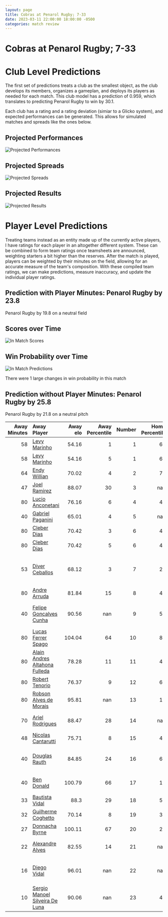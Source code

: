 ```yaml
---  
layout: page  
title: Cobras at Penarol Rugby; 7-33  
date: 2023-03-11 22:00:00 18:00:00 -0500  
categories: match review  
---
```

# Cobras at Penarol Rugby; 7-33

# Club Level Predictions


The first set of predictions treats a club as the smallest object, as the club develops its members, organizes a gameplan, and deploys its players as needed for each match. This club model has a prediction of 0.959, which translates to predicting Penarol Rugby to win by 30.1.

Each club has a rating and a rating deviation (simiar to a Glicko system), and expected performances can be generated. This allows for simulated matches and spreads like the ones below.
## Projected Performances


![Projected Performances](plots/performances_2023-03-11-PenarolRugby-Cobras.png)
## Projected Spreads


![Projected Spreads](plots/spreads_2023-03-11-PenarolRugby-Cobras.png)
## Projected Results


![Projected Results](plots/resultbar_2023-03-11-PenarolRugby-Cobras.png)
# Player Level Predictions


Treating teams instead as an entity made up of the currently active players, I have ratings for each player in an altogether different system. These can be combined to form team ratings once teamsheets are announced, weighting starters a bit higher than the reserves. After the match is played, players can be weighted by their minutes on the field, allowing for an accurate measure of the team's composition. With these compiled team ratings, we can make predictions, measure inaccuracy, and update the individual player ratings.
## Prediction with Player Minutes: Penarol Rugby by 23.8


Penarol Rugby by 19.8 on a neutral field
## Scores over Time


![In Match Scores](plots/recap_scores_2023-03-11-PenarolRugby-Cobras.png)
## Win Probability over Time


![In Match Predictions](plots/recap_prob_2023-03-11-PenarolRugby-Cobras.png)

There were 1 large changes in win probability in this match
## Prediction without Player Minutes: Penarol Rugby by 25.8


Penarol Rugby by 21.8 on a neutral pitch



|   Away Minutes | Away Player                                                                              |   Away elo |   Away Percentile |   Number |   Home Percentile |   Home elo | Home Player                                                                                     |   Home Minutes |
|---------------:|:-----------------------------------------------------------------------------------------|-----------:|------------------:|---------:|------------------:|-----------:|:------------------------------------------------------------------------------------------------|---------------:|
|             58 | [Levy Marinho](..//playerfiles//LevyMarinho_cleaned.md)                                  |      54.16 |                 1 |        1 |                61 |      97.89 | [Mateo Perillo](..//playerfiles//MateoPerillo_cleaned.md)                                       |             53 |
|             58 | [Levy Marinho](..//playerfiles//LevyMarinho_cleaned.md)                                  |      54.16 |                 5 |        1 |                61 |      97.89 | [Mateo Perillo](..//playerfiles//MateoPerillo_cleaned.md)                                       |             53 |
|             64 | [Endy Willian](..//playerfiles//EndyWillian_cleaned.md)                                  |      70.02 |                 4 |        2 |                77 |     101.85 | [Emiliano Faccennini](..//playerfiles//EmilianoFaccennini_cleaned.md)                           |             53 |
|             47 | [Joel Ramirez](..//playerfiles//JoelRamirez_cleaned.md)                                  |      88.07 |                30 |        3 |               nan |      94.38 | [Diego Arbelo](..//playerfiles//DiegoArbelo_cleaned.md)                                         |             53 |
|             80 | [Lucio Anconetani](..//playerfiles//LucioAnconetani_cleaned.md)                          |      76.16 |                 6 |        4 |                49 |      95.07 | [Felipe Aliaga](..//playerfiles//FelipeAliaga_cleaned.md)                                       |             58 |
|             40 | [Gabriel Paganini](..//playerfiles//GabrielPaganini_cleaned.md)                          |      65.01 |                 4 |        5 |               nan |      98.11 | [Eric Dosantos](..//playerfiles//EricDosantos_cleaned.md)                                       |             80 |
|             80 | [Cleber Dias](..//playerfiles//CleberDias_cleaned.md)                                    |      70.42 |                 3 |        6 |                43 |      92.68 | [Manuel Ardao](..//playerfiles//ManuelArdao_cleaned.md)                                         |             53 |
|             80 | [Cleber Dias](..//playerfiles//CleberDias_cleaned.md)                                    |      70.42 |                 5 |        6 |                43 |      92.68 | [Manuel Ardao](..//playerfiles//ManuelArdao_cleaned.md)                                         |             53 |
|             53 | [Diver Ceballos](..//playerfiles//DiverCeballos_cleaned.md)                              |      68.12 |                 3 |        7 |                20 |      84.27 | [Carlos Manuel Deus Lopes de Amorin](..//playerfiles//CarlosManuelDeusLopesdeAmorin_cleaned.md) |             80 |
|             80 | [Andre Arruda](..//playerfiles//AndreArruda_cleaned.md)                                  |      81.84 |                15 |        8 |                40 |      92.68 | [Manuel Diana](..//playerfiles//ManuelDiana_cleaned.md)                                         |             80 |
|             40 | [Felipe Goncalves Cunha](..//playerfiles//FelipeGoncalvesCunha_cleaned.md)               |      90.56 |               nan |        9 |                51 |      95.51 | [Santiago Álvarez Viera Da Cunha](..//playerfiles//SantiagoÁlvarezVieraDaCunha_cleaned.md)      |             64 |
|             80 | [Lucas Ferrer Spago](..//playerfiles//LucasFerrerSpago_cleaned.md)                       |     104.04 |                64 |       10 |                86 |     110.22 | [Juan Zuccarino](..//playerfiles//JuanZuccarino_cleaned.md)                                     |             80 |
|             80 | [Alain Andres Altahona Fulleda](..//playerfiles//AlainAndresAltahonaFulleda_cleaned.md)  |      78.28 |                11 |       11 |                43 |      92.68 | [Juan Manuel Alonso](..//playerfiles//JuanManuelAlonso_cleaned.md)                              |             80 |
|             80 | [Robert Tenorio](..//playerfiles//RobertTenorio_cleaned.md)                              |      76.37 |                 9 |       12 |                67 |     100.26 | [Guillermo Storace](..//playerfiles//GuillermoStorace_cleaned.md)                               |             80 |
|             80 | [Robson Alves de Morais](..//playerfiles//RobsonAlvesdeMorais_cleaned.md)                |      95.81 |               nan |       13 |                16 |      82.59 | [Tomas Inciarte Rachetti](..//playerfiles//TomasInciarteRachetti_cleaned.md)                    |             65 |
|             70 | [Ariel Rodrigues](..//playerfiles//ArielRodrigues_cleaned.md)                            |      88.47 |                28 |       14 |               nan |      95    | [Gaston Mieres Valente](..//playerfiles//GastonMieresValente_cleaned.md)                        |             55 |
|             48 | [Nicolas Cantarutti](..//playerfiles//NicolasCantarutti_cleaned.md)                      |      75.71 |                 8 |       15 |                46 |      92.68 | [Rodrigo Silva](..//playerfiles//RodrigoSilva_cleaned.md)                                       |             80 |
|             40 | [Douglas Rauth](..//playerfiles//DouglasRauth_cleaned.md)                                |      84.85 |                24 |       16 |                63 |      98.22 | [Edgardo Matias Benitez Santin](..//playerfiles//EdgardoMatiasBenitezSantin_cleaned.md)         |             27 |
|             40 | [Ben Donald](..//playerfiles//BenDonald_cleaned.md)                                      |     100.79 |                66 |       17 |                18 |      84.92 | [Guillermo Pujadas Leon](..//playerfiles//GuillermoPujadasLeon_cleaned.md)                      |             27 |
|             33 | [Bautista Vidal](..//playerfiles//BautistaVidal_cleaned.md)                              |      88.3  |                29 |       18 |                51 |      94.47 | [Mathias Franco](..//playerfiles//MathiasFranco_cleaned.md)                                     |             27 |
|             32 | [Guilherme Coghetto](..//playerfiles//GuilhermeCoghetto_cleaned.md)                      |      70.14 |                 8 |       19 |                35 |      90.17 | [Lucas Bianchi](..//playerfiles//LucasBianchi_cleaned.md)                                       |             27 |
|             27 | [Donnacha Byrne](..//playerfiles//DonnachaByrne_cleaned.md)                              |     100.11 |                67 |       20 |                21 |      85.17 | [Alfonso Silva](..//playerfiles//AlfonsoSilva_cleaned.md)                                       |             25 |
|             22 | [Alexandre Alves](..//playerfiles//AlexandreAlves_cleaned.md)                            |      82.55 |                14 |       21 |               nan |      95    | [Juan Manuel Rodriguez](..//playerfiles//JuanManuelRodriguez_cleaned.md)                        |             22 |
|             16 | [Diego Vidal](..//playerfiles//DiegoVidal_cleaned.md)                                    |      96.01 |               nan |       22 |               nan |      95.94 | [Juan Francisco Torres Burwood](..//playerfiles//JuanFranciscoTorresBurwood_cleaned.md)         |             16 |
|             10 | [Sergio Manoel Silveira De Luna](..//playerfiles//SergioManoelSilveiraDeLuna_cleaned.md) |      90.06 |               nan |       23 |                42 |      92.68 | [Felipe Etcheverry](..//playerfiles//FelipeEtcheverry_cleaned.md)                               |             15 |

